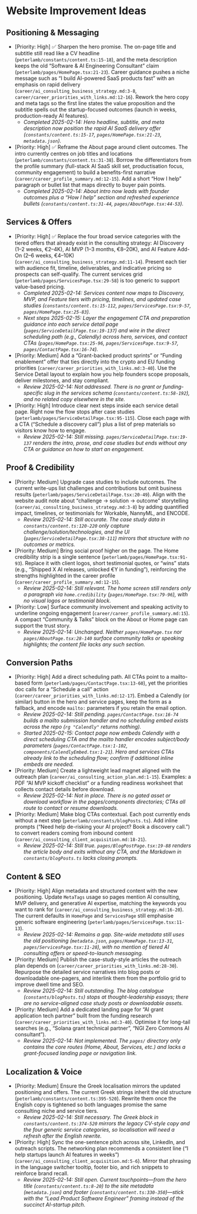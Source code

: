 # Website Improvement Ideas

## Positioning & Messaging
- [Priority: High] ✅ Sharpen the hero promise. The on-page title and subtitle still read like a CV headline (`peterlamb/constants/content.ts:15-18`), and the meta description keeps the old “Software & AI Engineering Consultant” claim (`peterlamb/pages/HomePage.tsx:21-23`). Career guidance pushes a niche message such as “I build AI-powered SaaS products fast” with an emphasis on rapid delivery (`career/ai_consulting_business_strategy.md:3-8`, `career/career_priorities_with_links.md:12-16`). Rework the hero copy and meta tags so the first line states the value proposition and the subtitle spells out the startup-focused outcomes (launch in weeks, production-ready AI features).
  - _Completed 2025-02-14: Hero headline, subtitle, and meta description now position the rapid AI SaaS delivery offer (`constants/content.ts:15-17`, `pages/HomePage.tsx:21-23`, `metadata.json`)._
- [Priority: High] ✅ Reframe the About page around client outcomes. The intro currently centres on job titles and locations (`peterlamb/constants/content.ts:31-38`). Borrow the differentiators from the profile summary (full-stack AI SaaS skill set, productisation focus, community engagement) to build a benefits-first narrative (`career/career_profile_summary.md:12-15`). Add a short “How I help” paragraph or bullet list that maps directly to buyer pain points.
  - _Completed 2025-02-14: About intro now leads with founder outcomes plus a “How I help” section and refreshed experience bullets (`constants/content.ts:31-44`, `pages/AboutPage.tsx:44-53`)._

## Services & Offers
- [Priority: High] ✅ Replace the four broad service categories with the tiered offers that already exist in the consulting strategy: AI Discovery (1–2 weeks, €2–4K), AI MVP (1–3 months, €8–20K), and AI Feature Add-On (2–6 weeks, €4–10K) (`career/ai_consulting_business_strategy.md:11-14`). Present each tier with audience fit, timeline, deliverables, and indicative pricing so prospects can self-qualify. The current services grid (`peterlamb/pages/ServicesPage.tsx:29-58`) is too generic to support value-based pricing.
  - _Completed 2025-02-14: Services content now maps to Discovery, MVP, and Feature tiers with pricing, timelines, and updated case studies (`constants/content.ts:15-112`, `pages/ServicesPage.tsx:9-57`, `pages/HomePage.tsx:25-83`)._
  - _Next steps 2025-02-15: Layer the engagement CTA and preparation guidance into each service detail page (`pages/ServiceDetailPage.tsx:19-137`) and wire in the direct scheduling path (e.g., Calendly) across hero, services, and contact CTAs (`pages/HomePage.tsx:25-96`, `pages/ServicesPage.tsx:9-57`, `pages/ContactPage.tsx:16-74`)._
- [Priority: Medium] Add a “Grant-backed product sprints” or “Funding enablement” offer that ties directly into the crypto and EU funding priorities (`career/career_priorities_with_links.md:3-40`). Use the Service Detail layout to explain how you help founders scope proposals, deliver milestones, and stay compliant.
  - _Review 2025-02-14: Not addressed. There is no grant or funding-specific slug in the services schema (`constants/content.ts:58-192`), and no related copy elsewhere in the site._
- [Priority: High] Introduce clear next steps inside each service detail page. Right now the flow stops after case studies (`peterlamb/pages/ServiceDetailPage.tsx:95-115`). Close each page with a CTA (“Schedule a discovery call”) plus a list of prep materials so visitors know how to engage.
  - _Review 2025-02-14: Still missing. `pages/ServiceDetailPage.tsx:19-137` renders the intro, prose, and case studies but ends without any CTA or guidance on how to start an engagement._

## Proof & Credibility
- [Priority: Medium] Upgrade case studies to include outcomes. The current write-ups list challenges and contributions but omit business results (`peterlamb/pages/ServiceDetailPage.tsx:20-49`). Align with the website audit note about “challenge → solution → outcome” storytelling (`career/ai_consulting_business_strategy.md:3-8`) by adding quantified impact, timelines, or testimonials for Workable, NannyML, and ENCODE.
  - _Review 2025-02-14: Still accurate. The case study data in `constants/content.ts:120-220` only capture challenge/solution/technologies, and the UI (`pages/ServiceDetailPage.tsx:38-111`) mirrors that structure with no outcomes or metrics._
- [Priority: Medium] Bring social proof higher on the page. The Home credibility strip is a single sentence (`peterlamb/pages/HomePage.tsx:91-93`). Replace it with client logos, short testimonial quotes, or “wins” stats (e.g., “Shipped X AI releases, unlocked €Y in funding”), reinforcing the strengths highlighted in the career profile (`career/career_profile_summary.md:12-15`).
  - _Review 2025-02-14: Still relevant. The home screen still renders only a paragraph via `home.credibility` (`pages/HomePage.tsx:79-96`), with no visual logos or testimonial block._
- [Priority: Low] Surface community involvement and speaking activity to underline ongoing engagement (`career/career_profile_summary.md:15`). A compact “Community & Talks” block on the About or Home page can support the trust story.
  - _Review 2025-02-14: Unchanged. Neither `pages/HomePage.tsx` nor `pages/AboutPage.tsx:28-140` surface community talks or speaking highlights; the content file lacks any such section._

## Conversion Paths
- [Priority: High] Add a direct scheduling path. All CTAs point to a mailto-based form (`peterlamb/pages/ContactPage.tsx:13-60`), yet the priorities doc calls for a “Schedule a call” action (`career/career_priorities_with_links.md:12-17`). Embed a Calendly (or similar) button in the hero and service pages, keep the form as a fallback, and encode `mailto:` parameters if you retain the email option.
  - _Review 2025-02-14: Still pending. `pages/ContactPage.tsx:16-74` builds a mailto submission handler and no scheduling embed exists across the repo (`rg "Calendly"` returns nothing)._
  - _Started 2025-02-15: Contact page now embeds Calendly with a direct scheduling CTA and the mailto handler encodes subject/body parameters (`pages/ContactPage.tsx:1-102`, `components/CalendlyEmbed.tsx:1-21`). Hero and services CTAs already link to the scheduling flow; confirm if additional inline embeds are needed._
- [Priority: Medium] Create a lightweight lead magnet aligned with the outreach plan (`career/ai_consulting_action_plan.md:1-15`). Examples: a PDF “AI MVP kickoff checklist” or a funding readiness worksheet that collects contact details before download.
  - _Review 2025-02-14: Not in place. There is no gated asset or download workflow in the pages/components directories; CTAs all route to contact or resume downloads._
- [Priority: Medium] Make blog CTAs contextual. Each post currently ends without a next step (`peterlamb/constants/blogPosts.ts`). Add inline prompts (“Need help de-risking your AI project? Book a discovery call.”) to convert readers coming from inbound content (`career/ai_consulting_client_acquisition.md:18-21`).
  - _Review 2025-02-14: Still true. `pages/BlogPostPage.tsx:19-88` renders the article body and exits without any CTA, and the Markdown in `constants/blogPosts.ts` lacks closing prompts._

## Content & SEO
- [Priority: High] Align metadata and structured content with the new positioning. Update `MetaTags` usage so pages mention AI consulting, MVP delivery, and generative AI expertise, matching the keywords you want to rank for (`career/ai_consulting_business_strategy.md:16-20`). The current defaults in `HomePage` and `ServicesPage` still emphasise generic software engineering (`peterlamb/pages/ServicesPage.tsx:11-13`).
  - _Review 2025-02-14: Remains a gap. Site-wide metadata still uses the old positioning (`metadata.json`, `pages/HomePage.tsx:13-31`, `pages/ServicesPage.tsx:11-28`), with no mention of tiered AI consulting offers or speed-to-launch messaging._
- [Priority: Medium] Publish the case-study-style articles the outreach plan depends on (`career/career_priorities_with_links.md:28-30`). Repurpose the detailed service narratives into blog posts or downloadable one-pagers, and interlink them from the portfolio grid to improve dwell time and SEO.
  - _Review 2025-02-14: Still outstanding. The blog catalogue (`constants/blogPosts.ts`) stops at thought-leadership essays; there are no service-aligned case study posts or downloadable assets._
- [Priority: Medium] Add a dedicated landing page for “AI grant application tech partner” built from the funding research (`career/career_priorities_with_links.md:3-40`). Optimise it for long-tail searches (e.g., “Solana grant technical partner”, “NGI Zero Commons AI consultant”).
  - _Review 2025-02-14: Not implemented. The `pages/` directory only contains the core routes (Home, About, Services, etc.) and lacks a grant-focused landing page or navigation link._

## Localization & Voice
- [Priority: Medium] Ensure the Greek localisation mirrors the updated positioning and offers. The current Greek strings inherit the old structure (`peterlamb/constants/content.ts:395-520`). Rewrite them once the English copy is tightened so both languages promise the same consulting niche and service tiers.
  - _Review 2025-02-14: Still necessary. The Greek block in `constants/content.ts:374-520` mirrors the legacy CV-style copy and the four generic service categories, so localisation will need a refresh after the English rewrite._
- [Priority: High] Sync the one-sentence pitch across site, LinkedIn, and outreach scripts. The networking plan recommends a consistent line (“I help startups launch AI features in weeks”) (`career/ai_consulting_client_acquisition.md:5-6`). Mirror that phrasing in the language switcher tooltip, footer bio, and rich snippets to reinforce brand recall.
  - _Review 2025-02-14: Still open. Current touchpoints—from the hero title (`constants/content.ts:8-20`) to the site metadata (`metadata.json`) and footer (`constants/content.ts:330-350`)—stick with the “Lead Product Software Engineer” framing instead of the succinct AI-startup pitch._
